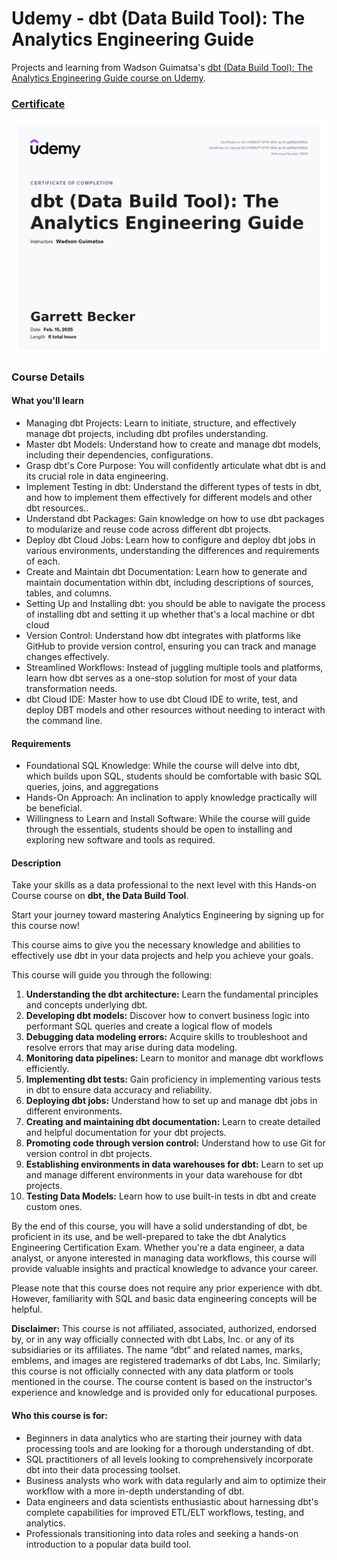 # Udemy - dbt (Data Build Tool): The Analytics Engineering Guide

Projects and learning from Wadson Guimatsa's [dbt (Data Build Tool): The Analytics Engineering Guide course on Udemy](https://www.udemy.com/course/dbt-data-build-tool-the-analytics-engineering-guide/).

### [Certificate](https://www.udemy.com/certificate/UC-01385a77-6170-481e-acc9-aa68bb41590b/)

!["Certificate"](./Certificate.jpg)

### Course Details

#### What you'll learn
- Managing dbt Projects: Learn to initiate, structure, and effectively manage dbt projects, including dbt profiles understanding.
- Master dbt Models: Understand how to create and manage dbt models, including their dependencies, configurations.
- Grasp dbt's Core Purpose: You will confidently articulate what dbt is and its crucial role in data engineering.
- Implement Testing in dbt: Understand the different types of tests in dbt, and how to implement them effectively for different models and other dbt resources..
- Understand dbt Packages: Gain knowledge on how to use dbt packages to modularize and reuse code across different dbt projects.
- Deploy dbt Cloud Jobs: Learn how to configure and deploy dbt jobs in various environments, understanding the differences and requirements of each.
- Create and Maintain dbt Documentation: Learn how to generate and maintain documentation within dbt, including descriptions of sources, tables, and columns.
- Setting Up and Installing dbt: you should be able to navigate the process of installing dbt and setting it up whether that's a local machine or dbt cloud
- Version Control: Understand how dbt integrates with platforms like GitHub to provide version control, ensuring you can track and manage changes effectively.
- Streamlined Workflows: Instead of juggling multiple tools and platforms, learn how dbt serves as a one-stop solution for most of your data transformation needs.
- dbt Cloud IDE: Master how to use dbt Cloud IDE to write, test, and deploy DBT models and other resources without needing to interact with the command line.

#### Requirements
- Foundational SQL Knowledge: While the course will delve into dbt, which builds upon SQL, students should be comfortable with basic SQL queries, joins, and aggregations
- Hands-On Approach: An inclination to apply knowledge practically will be beneficial.
- Willingness to Learn and Install Software: While the course will guide through the essentials, students should be open to installing and exploring new software and tools as required.

#### Description
Take your skills as a data professional to the next level with this Hands-on Course course on **dbt, the Data Build Tool**.

Start your journey toward mastering Analytics Engineering by signing up for this course now!

This course aims to give you the necessary knowledge and abilities to effectively use dbt in your data projects and help you achieve your goals.

This course will guide you through the following:
1. **Understanding the dbt architecture:** Learn the fundamental principles and concepts underlying dbt.
2. **Developing dbt models:** Discover how to convert business logic into performant SQL queries and create a logical flow of models
3. **Debugging data modeling errors:** Acquire skills to troubleshoot and resolve errors that may arise during data modeling.
4. **Monitoring data pipelines:** Learn to monitor and manage dbt workflows efficiently.
5. **Implementing dbt tests:** Gain proficiency in implementing various tests in dbt to ensure data accuracy and reliability.
6. **Deploying dbt jobs:** Understand how to set up and manage dbt jobs in different environments.
7. **Creating and maintaining dbt documentation:** Learn to create detailed and helpful documentation for your dbt projects.
8. **Promoting code through version control:** Understand how to use Git for version control in dbt projects.
9. **Establishing environments in data warehouses for dbt:** Learn to set up and manage different environments in your data warehouse for dbt projects.
10. **Testing Data Models:** Learn how to use built-in tests in dbt and create custom ones.

By the end of this course, you will have a solid understanding of dbt, be proficient in its use, and be well-prepared to take the dbt Analytics Engineering Certification Exam. Whether you're a data engineer, a data analyst, or anyone interested in managing data workflows, this course will provide valuable insights and practical knowledge to advance your career.

Please note that this course does not require any prior experience with dbt. However, familiarity with SQL and basic data engineering concepts will be helpful.

**Disclaimer:**
This course is not affiliated, associated, authorized, endorsed by, or in any way officially connected with dbt Labs, Inc. or any of its subsidiaries or its affiliates.  The name “dbt” and related names, marks, emblems, and images are registered trademarks of dbt Labs, Inc. Similarly; this course is not officially connected with any data platform or tools mentioned in the course. The course content is based on the instructor's experience and knowledge and is provided only for educational purposes.

#### Who this course is for:
- Beginners in data analytics who are starting their journey with data processing tools and are looking for a thorough understanding of dbt.
- SQL practitioners of all levels looking to comprehensively incorporate dbt into their data processing toolset.
- Business analysts who work with data regularly and aim to optimize their workflow with a more in-depth understanding of dbt.
- Data engineers and data scientists enthusiastic about harnessing dbt's complete capabilities for improved ETL/ELT workflows, testing, and analytics.
- Professionals transitioning into data roles and seeking a hands-on introduction to a popular data build tool.